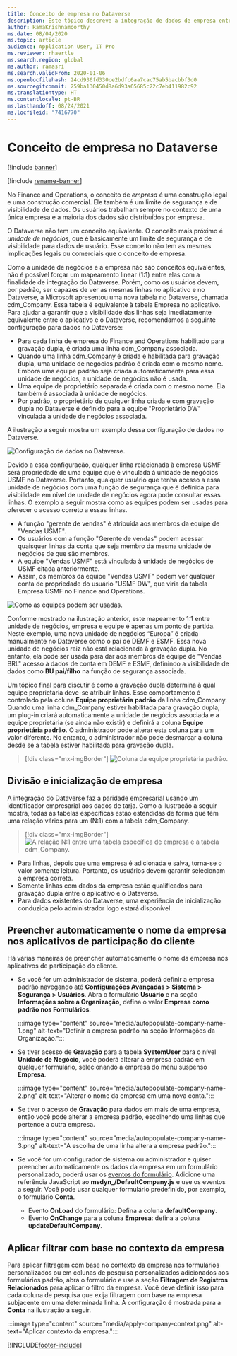 ```yaml
---
title: Conceito de empresa no Dataverse
description: Este tópico descreve a integração de dados de empresa entre o Finance and Operations e o Dataverse.
author: RamaKrishnamoorthy
ms.date: 08/04/2020
ms.topic: article
audience: Application User, IT Pro
ms.reviewer: rhaertle
ms.search.region: global
ms.author: ramasri
ms.search.validFrom: 2020-01-06
ms.openlocfilehash: 24cd936fd330ce2bdfc6aa7cac75ab5bacbbf3d0
ms.sourcegitcommit: 259ba130450d8a6d93a65685c22c7eb411982c92
ms.translationtype: HT
ms.contentlocale: pt-BR
ms.lasthandoff: 08/24/2021
ms.locfileid: "7416770"
---
```

# <a name="company-concept-in-dataverse"></a>Conceito de empresa no Dataverse

[!include [banner](../../includes/banner.md)]

[!include [rename-banner](~/includes/cc-data-platform-banner.md)]


No Finance and Operations, o conceito de *empresa* é uma construção legal e uma construção comercial. Ele também é um limite de segurança e de visibilidade de dados. Os usuários trabalham sempre no contexto de uma única empresa e a maioria dos dados são distribuídos por empresa.

O Dataverse não tem um conceito equivalente. O conceito mais próximo é *unidade de negócios*, que é basicamente um limite de segurança e de visibilidade para dados de usuário. Esse conceito não tem as mesmas implicações legais ou comerciais que o conceito de empresa.

Como a unidade de negócios e a empresa não são conceitos equivalentes, não é possível forçar um mapeamento linear (1:1) entre elas com a finalidade de integração do Dataverse. Porém, como os usuários devem, por padrão, ser capazes de ver as mesmas linhas no aplicativo e no Dataverse, a Microsoft apresentou uma nova tabela no Dataverse, chamada cdm\_Company. Essa tabela é equivalente à tabela Empresa no aplicativo. Para ajudar a garantir que a visibilidade das linhas seja imediatamente equivalente entre o aplicativo e o Dataverse, recomendamos a seguinte configuração para dados no Dataverse:

+ Para cada linha de empresa do Finance and Operations habilitado para gravação dupla, é criada uma linha cdm\_Company associada.
+ Quando uma linha cdm\_Company é criada e habilitada para gravação dupla, uma unidade de negócios padrão é criada com o mesmo nome. Embora uma equipe padrão seja criada automaticamente para essa unidade de negócios, a unidade de negócios não é usada.
+ Uma equipe de proprietário separada é criada com o mesmo nome. Ela também é associada à unidade de negócios.
+ Por padrão, o proprietário de qualquer linha criada e com gravação dupla no Dataverse é definido para a equipe "Proprietário DW" vinculada à unidade de negócios associada.

A ilustração a seguir mostra um exemplo dessa configuração de dados no Dataverse.

![Configuração de dados no Dataverse.](media/dual-write-company-1.png)

Devido a essa configuração, qualquer linha relacionada à empresa USMF será propriedade de uma equipe que é vinculada à unidade de negócios USMF no Dataverse. Portanto, qualquer usuário que tenha acesso a essa unidade de negócios com uma função de segurança que é definida para visibilidade em nível de unidade de negócios agora pode consultar essas linhas. O exemplo a seguir mostra como as equipes podem ser usadas para oferecer o acesso correto a essas linhas.

+ A função "gerente de vendas" é atribuída aos membros da equipe de "Vendas USMF".
+ Os usuários com a função "Gerente de vendas" podem acessar quaisquer linhas da conta que seja membro da mesma unidade de negócios de que são membros.
+ A equipe "Vendas USMF" está vinculada à unidade de negócios de USMF citada anteriormente.
+ Assim, os membros da equipe "Vendas USMF" podem ver qualquer conta de propriedade do usuário "USMF DW", que viria da tabela Empresa USMF no Finance and Operations.

![Como as equipes podem ser usadas.](media/dual-write-company-2.png)

Conforme mostrado na ilustração anterior, este mapeamento 1:1 entre unidade de negócios, empresa e equipe é apenas um ponto de partida. Neste exemplo, uma nova unidade de negócios “Europa” é criada manualmente no Dataverse como o pai de DEMF e ESMF. Essa nova unidade de negócios raiz não está relacionada à gravação dupla. No entanto, ela pode ser usada para dar aos membros da equipe de "Vendas BRL" acesso à dados de conta em DEMF e ESMF, definindo a visibilidade de dados como **BU pai/filho** na função de segurança associada.

Um tópico final para discutir é como a gravação dupla determina à qual equipe proprietária deve-se atribuir linhas. Esse comportamento é controlado pela coluna **Equipe proprietária padrão** da linha cdm\_Company. Quando uma linha cdm\_Company estiver habilitada para gravação dupla, um plug-in criará automaticamente a unidade de negócios associada e a equipe proprietária (se ainda não existir) e definirá a coluna **Equipe proprietária padrão**. O administrador pode alterar esta coluna para um valor diferente. No entanto, o administrador não pode desmarcar a coluna desde se a tabela estiver habilitada para gravação dupla.

> [!div class="mx-imgBorder"]
![Coluna da equipe proprietária padrão.](media/dual-write-default-owning-team.jpg)

## <a name="company-striping-and-bootstrapping"></a>Divisão e inicialização de empresa

A integração do Dataverse faz a paridade empresarial usando um identificador empresarial aos dados de tarja. Como a ilustração a seguir mostra, todas as tabelas específicas estão estendidas de forma que têm uma relação vários para um (N:1) com a tabela cdm\_Company.

> [!div class="mx-imgBorder"]
![A relação N:1 entre uma tabela específica de empresa e a tabela cdm_Company.](media/dual-write-bootstrapping.png)

+ Para linhas, depois que uma empresa é adicionada e salva, torna-se o valor somente leitura. Portanto, os usuários devem garantir selecionam a empresa correta.
+ Somente linhas com dados da empresa estão qualificados para gravação dupla entre o aplicativo e o Dataverse.
+ Para dados existentes do Dataverse, uma experiência de inicialização conduzida pelo administrador logo estará disponível.


## <a name="autopopulate-company-name-in-customer-engagement-apps"></a>Preencher automaticamente o nome da empresa nos aplicativos de participação do cliente

Há várias maneiras de preencher automaticamente o nome da empresa nos aplicativos de participação do cliente.

+ Se você for um administrador de sistema, poderá definir a empresa padrão navegando até **Configurações Avançadas > Sistema > Segurança > Usuários**. Abra o formulário **Usuário** e na seção **Informações sobre a Organização**, defina o valor **Empresa como padrão nos Formulários**.

    :::image type="content" source="media/autopopulate-company-name-1.png" alt-text="Definir a empresa padrão na seção Informações da Organização.":::

+ Se tiver acesso de **Gravação** para a tabela **SystemUser** para o nível **Unidade de Negócio**, você poderá alterar a empresa padrão em qualquer formulário, selecionando a empresa do menu suspenso **Empresa**.

    :::image type="content" source="media/autopopulate-company-name-2.png" alt-text="Alterar o nome da empresa em uma nova conta.":::

+ Se tiver o acesso de **Gravação** para dados em mais de uma empresa, então você pode alterar a empresa padrão, escolhendo uma linhas que pertence a outra empresa.

    :::image type="content" source="media/autopopulate-company-name-3.png" alt-text="A escolha de uma linha altera a empresa padrão.":::

+ Se você for um configurador de sistema ou administrador e quiser preencher automaticamente os dados da empresa em um formulário personalizado, poderá usar os [eventos do formulário](/powerapps/developer/model-driven-apps/clientapi/events-forms-grids). Adicione uma referência JavaScript ao **msdyn_/DefaultCompany.js** e use os eventos a seguir. Você pode usar qualquer formulário predefinido, por exemplo, o formulário **Conta**.

    + Evento **OnLoad** do formulário: Defina a coluna **defaultCompany**.
    + Evento **OnChange** para a coluna **Empresa**: defina a coluna **updateDefaultCompany**.

## <a name="apply-filtering-based-on-the-company-context"></a>Aplicar filtrar com base no contexto da empresa

Para aplicar filtragem com base no contexto da empresa nos formulários personalizados ou em colunas de pesquisa personalizados adicionados aos formulários padrão, abra o formulário e use a seção **Filtragem de Registros Relacionados** para aplicar o filtro da empresa. Você deve definir isso para cada coluna de pesquisa que exija filtragem com base na empresa subjacente em uma determinada linha. A configuração é mostrada para a **Conta** na ilustração a seguir.

:::image type="content" source="media/apply-company-context.png" alt-text="Aplicar contexto da empresa.":::



[!INCLUDE[footer-include](../../../../includes/footer-banner.md)]